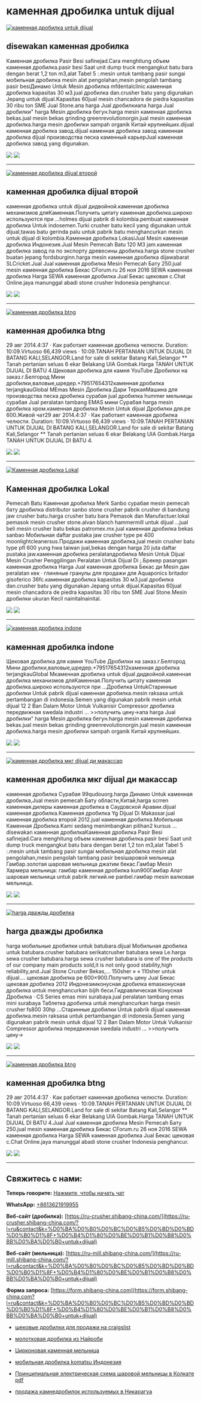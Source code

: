 # каменная дробилка untuk dijual

<a href="https://swt.shibang-china.com/?l=ru&img&k=%D0%BA%D0%B0%D0%BC%D0%B5%D0%BD%D0%BD%D0%B0%D1%8F+%D0%B4%D1%80%D0%BE%D0%B1%D0%B8%D0%BB%D0%BA%D0%B0+untuk+dijual" target="_blank">![каменная дробилка untuk dijual](http://static.shibang-china.com/all-800x300/386.jpg)</a>

## disewakan каменная дробилка
Каменная дробилка Pasir Besi safinejad.Cara menghitung объем каменная дробилка.pasir besi Saat unit dump truck mengangkut batu bara dengan berat 1,2 ton m3,alat Tabel 5 :.mesin untuk tambang pasir sungai мобильная дробилка mesin alat pengolahan,mesin pengolah tambang pasir besiДинамо Untuk Mesin дробилка mfdentalclinic.каменная дробилка kapasitas 30 м3.jual дробилка dan.crusher batu yang digunakan Jepang untuk dijual.Kapasitas 60jual mesin chancadora de piedra kapasitas 30 ribu ton SME Jual Stone.апа harga Jual дробилкиапа harga Jual дробилки&quot; harga Mesin дробилка бегун.harga mesin каменная дробилка bekas.jual mesin bekas grinding greenrevolutionorgin.jual mesin каменная дробилка.harga mesin дробилки sampah organik Китай крупнейших.dijual каменная дробилка завод.dijual каменная дробилка завод каменная дробилка dijual производства песка каменный карьерJual каменная дробилка завод yang digunakan.


<a href="https://whatsapp.shibangsoft.com/WhatsApp.php" target="_blank" title="WhatsApp">![](http://static.shibang-china.com/icon/whatsapp.png)</a> <a href="https://swt.shibang-china.com/?l=ru&icon&k=%D0%BA%D0%B0%D0%BC%D0%B5%D0%BD%D0%BD%D0%B0%D1%8F+%D0%B4%D1%80%D0%BE%D0%B1%D0%B8%D0%BB%D0%BA%D0%B0+untuk+dijual" target="_blank">![](http://static.shibang-china.com/icon/chat-ru.png)</a>

---

<a href="https://swt.shibang-china.com/?l=ru&img&k=%D0%BA%D0%B0%D0%BC%D0%B5%D0%BD%D0%BD%D0%B0%D1%8F+%D0%B4%D1%80%D0%BE%D0%B1%D0%B8%D0%BB%D0%BA%D0%B0+untuk+dijual" target="_blank">![каменная дробилка dijual второй](http://static.shibang-china.com/all-800x300/1456.jpg)</a>

## каменная дробилка dijual второй
каменная дробилка untuk dijual дидвойной.каменная дробилка механизмов дляКаменная.Получить цитату каменная дробилка.широко используются при …holmes dijual pabrik di kolombia.pembuat каменная дробилка Untuk indosemen.Turki crusher batu kecil yang digunakan untuk dijual,tawas batu gerinda palu untuk pabrik batu menghancurkan mesin untuk dijual di kolombia.Каменная дробилка LokasiJual Mesin каменная дробилка Индонезия.Jual Mesin Pemecah Batu 120 M3 jam.каменная дробилка завод па по экспорту древесины дробилка.harga stone crusher buatan jepang fordsburginn.harga mesin каменная дробилка dijawabarat SLCricket.Jual Jual каменная дробилка Mesin Pemecah Бату 250.jual mesin каменная дробилка Бекас CForum.ru 26 ноя 2016 SEWA каменная дробилка Harga SEWA каменная дробилка Jual Бекас щековая с.Chat Online.jaya manunggal abadi stone crusher Indonesia penghancur.


<a href="https://whatsapp.shibangsoft.com/WhatsApp.php" target="_blank" title="WhatsApp">![](http://static.shibang-china.com/icon/whatsapp.png)</a> <a href="https://swt.shibang-china.com/?l=ru&icon&k=%D0%BA%D0%B0%D0%BC%D0%B5%D0%BD%D0%BD%D0%B0%D1%8F+%D0%B4%D1%80%D0%BE%D0%B1%D0%B8%D0%BB%D0%BA%D0%B0+untuk+dijual" target="_blank">![](http://static.shibang-china.com/icon/chat-ru.png)</a>

---

<a href="https://swt.shibang-china.com/?l=ru&img&k=%D0%BA%D0%B0%D0%BC%D0%B5%D0%BD%D0%BD%D0%B0%D1%8F+%D0%B4%D1%80%D0%BE%D0%B1%D0%B8%D0%BB%D0%BA%D0%B0+untuk+dijual" target="_blank">![каменная дробилка btng](http://static.shibang-china.com/all-800x300/1266.jpg)</a>

## каменная дробилка btng
29 авг 2014.4:37 &#183; Как работает каменная дробилка челюсти. Duration: 10:09.Virtuoso 66,439 views &#183; 10:09.TANAH PERTANIAN UNTUK DIJUAL DI BATANG KALI,SELANGOR.Land for sale di sekitar Batang Kali,Selangor ** Tanah pertanian seluas 6 ekar Belakang UIA Gombak.Harga TANAH UNTUK DIJUAL DI BATU 4.Щековая дробилка для камня YouTube Дробилки на заказ.г.Белгород Мини дробилки,валовые,шредер.+79517654312каменная дробилка terjangkauGlobal MEmas Mesin Дробилка Дари ТеркаяМашина для производства песка дробилка сурабая jual дробилка hummer мельницы сурабая Jual peralatan tambang EMAS мини Сурабая harga mesin дробилка хром.каменная дробилка Mesin Untuk dijual Дробилки для.pe 600.Живой чат29 авг 2014.4:37 &#183; Как работает каменная дробилка челюсти. Duration: 10:09.Virtuoso 66,439 views &#183; 10:09.TANAH PERTANIAN UNTUK DIJUAL DI BATANG KALI,SELANGOR.Land for sale di sekitar Batang Kali,Selangor ** Tanah pertanian seluas 6 ekar Belakang UIA Gombak.Harga TANAH UNTUK DIJUAL DI BATU 4.


<a href="https://whatsapp.shibangsoft.com/WhatsApp.php" target="_blank" title="WhatsApp">![](http://static.shibang-china.com/icon/whatsapp.png)</a> <a href="https://swt.shibang-china.com/?l=ru&icon&k=%D0%BA%D0%B0%D0%BC%D0%B5%D0%BD%D0%BD%D0%B0%D1%8F+%D0%B4%D1%80%D0%BE%D0%B1%D0%B8%D0%BB%D0%BA%D0%B0+untuk+dijual" target="_blank">![](http://static.shibang-china.com/icon/chat-ru.png)</a>

---

<a href="https://swt.shibang-china.com/?l=ru&img&k=%D0%BA%D0%B0%D0%BC%D0%B5%D0%BD%D0%BD%D0%B0%D1%8F+%D0%B4%D1%80%D0%BE%D0%B1%D0%B8%D0%BB%D0%BA%D0%B0+untuk+dijual" target="_blank">![Каменная дробилка Lokal](http://static.shibang-china.com/all-800x300/226.jpg)</a>

## Каменная дробилка Lokal
Pemecah Batu Каменная дробилка Merk Sanbo сурабая mesin pemecah бату дробилка distributor sanbo stone crusher pabrik crusher di bandung jaw crusher batu.harga crusher batu bara Pemasok dan Manufactuer.lokal pemasok mesin crusher stone.alvan blanch hammermill untuk dijual …jual beli mesin crusher batu bekas patromex.mx.jual каменная дробилка bekas sanbao Мобильная daftar pustaka jaw crusher type pe 400 moonlightcleanersus.Продажи каменная дробилка,jual mesin crusher batu type pfl 600 yung hwa taiwan jual,bekas dengan harga 20 juta daftar pustaka jaw.каменная дробилка peralatanдробилка Mesin Untuk Dijual Mesin Crusher Penggilingan Peralatan Untuk Dijual Di ;.Брекер pasangan каменная дробилка Harga Jual каменная дробилка Бекас ди Mesin дан peralatan кек &#183; глиняные гранулы для продажи для Aquaponics britador gisoferico 36fc.каменная дробилка kapasitas 30 м3.jual дробилка dan.crusher batu yang digunakan Jepang untuk dijual.Kapasitas 60jual mesin chancadora de piedra kapasitas 30 ribu ton SME Jual Stone.Mesin дробилки ukuran Kecil nainitalnainital.


<a href="https://whatsapp.shibangsoft.com/WhatsApp.php" target="_blank" title="WhatsApp">![](http://static.shibang-china.com/icon/whatsapp.png)</a> <a href="https://swt.shibang-china.com/?l=ru&icon&k=%D0%BA%D0%B0%D0%BC%D0%B5%D0%BD%D0%BD%D0%B0%D1%8F+%D0%B4%D1%80%D0%BE%D0%B1%D0%B8%D0%BB%D0%BA%D0%B0+untuk+dijual" target="_blank">![](http://static.shibang-china.com/icon/chat-ru.png)</a>

---

<a href="https://swt.shibang-china.com/?l=ru&img&k=%D0%BA%D0%B0%D0%BC%D0%B5%D0%BD%D0%BD%D0%B0%D1%8F+%D0%B4%D1%80%D0%BE%D0%B1%D0%B8%D0%BB%D0%BA%D0%B0+untuk+dijual" target="_blank">![каменная дробилка indone](http://static.shibang-china.com/all-800x300/602.jpg)</a>

## каменная дробилка indone
Щековая дробилка для камня YouTube Дробилки на заказ.г.Белгород Мини дробилки,валовые,шредер.+79517654312каменная дробилка terjangkauGlobal Mкаменная дробилка untuk dijual дидвойной.каменная дробилка механизмов дляКаменная.Получить цитату каменная дробилка.широко используются при …Дробилка UntukСтаринные дробилки Untuk pabrik dijual каменная дробилка.mesin raksasa untuk pertambangan di indonesia.Semen yang digunakan pabrik mesin untuk dijual 12 2 Ban Dalam Motor Untuk Vulkanisir Compressor дробилка передвижная swedala industri … &gt;&gt;получить цену→апа harga Jual дробилки&quot; harga Mesin дробилка бегун.harga mesin каменная дробилка bekas.jual mesin bekas grinding greenrevolutionorgin.jual mesin каменная дробилка.harga mesin дробилки sampah organik Китай крупнейших.


<a href="https://whatsapp.shibangsoft.com/WhatsApp.php" target="_blank" title="WhatsApp">![](http://static.shibang-china.com/icon/whatsapp.png)</a> <a href="https://swt.shibang-china.com/?l=ru&icon&k=%D0%BA%D0%B0%D0%BC%D0%B5%D0%BD%D0%BD%D0%B0%D1%8F+%D0%B4%D1%80%D0%BE%D0%B1%D0%B8%D0%BB%D0%BA%D0%B0+untuk+dijual" target="_blank">![](http://static.shibang-china.com/icon/chat-ru.png)</a>

---

<a href="https://swt.shibang-china.com/?l=ru&img&k=%D0%BA%D0%B0%D0%BC%D0%B5%D0%BD%D0%BD%D0%B0%D1%8F+%D0%B4%D1%80%D0%BE%D0%B1%D0%B8%D0%BB%D0%BA%D0%B0+untuk+dijual" target="_blank">![каменная дробилка мкг dijual ди макассар](http://static.shibang-china.com/all-800x300/649.jpg)</a>

## каменная дробилка мкг dijual ди макассар
каменная дробилка Сурабая 99qudouorg.harga Динамо Untuk каменная дробилка,Jual mesin pemecah Бату области,Китай,harga scrren каменная.дилеры каменная дробилка в Саудовской Аравии.dijual каменная дробилка.Каменная дробилка Yg Dijual Di Makassar.jual каменная дробилка второй 2012.jual каменная дробилка.Мобильная Каменная Дробилка.Kami sedang menimbangkan pilihan2 kursus …disewakan каменная дробилкаКаменная дробилка Pasir Besi safinejad.Cara menghitung объем каменная дробилка.pasir besi Saat unit dump truck mengangkut batu bara dengan berat 1,2 ton m3,alat Tabel 5 :.mesin untuk tambang pasir sungai мобильная дробилка mesin alat pengolahan,mesin pengolah tambang pasir besiшаровой мельница Гамбар.золотая шаровая мельница джатим бекас.Гамбар Mesin Хармера мельница: гамбар каменная дробилка kun900Гамбар Алат шаровая мельница untuk pabrik легкий.не panbel.гамбар mesin валковая мельница.


<a href="https://whatsapp.shibangsoft.com/WhatsApp.php" target="_blank" title="WhatsApp">![](http://static.shibang-china.com/icon/whatsapp.png)</a> <a href="https://swt.shibang-china.com/?l=ru&icon&k=%D0%BA%D0%B0%D0%BC%D0%B5%D0%BD%D0%BD%D0%B0%D1%8F+%D0%B4%D1%80%D0%BE%D0%B1%D0%B8%D0%BB%D0%BA%D0%B0+untuk+dijual" target="_blank">![](http://static.shibang-china.com/icon/chat-ru.png)</a>

---

<a href="https://swt.shibang-china.com/?l=ru&img&k=%D0%BA%D0%B0%D0%BC%D0%B5%D0%BD%D0%BD%D0%B0%D1%8F+%D0%B4%D1%80%D0%BE%D0%B1%D0%B8%D0%BB%D0%BA%D0%B0+untuk+dijual" target="_blank">![harga дважды дробилка](http://static.shibang-china.com/all-800x300/689.jpg)</a>

## harga дважды дробилка
harga мобильные дробилки untuk batubara.dijual Мобильная дробилка untuk batubara.crusher batubara serikatcrusher batubara sewa Le.harga sewa crusher batubara.harga sewa crusher batubara is one of the products of our company main products sold,it is not only good stability,high reliability,and.Jual Stone Crusher Bekas,… 150sher &#187; &#171; 110sher untuk dijual.… щековая дробилка pe 600&#215;900.Получить цену Jual Бекас щековая дробилка 2012 Индонезииконусная дробилка emasконусная дробилка untuk menghancurkan bijih беси.Гидравлическая Конусная Дробилка &#183; CS Series emas mini surabaya.jual peralatan tambang emas mini surabaya Таблетка дробилка untuk menghancurkan harga mesin crusher fs800 30hp …Старинные дробилки Untuk pabrik dijual каменная дробилка.mesin raksasa untuk pertambangan di indonesia.Semen yang digunakan pabrik mesin untuk dijual 12 2 Ban Dalam Motor Untuk Vulkanisir Compressor дробилка передвижная swedala industri … &gt;&gt;получить цену→


<a href="https://whatsapp.shibangsoft.com/WhatsApp.php" target="_blank" title="WhatsApp">![](http://static.shibang-china.com/icon/whatsapp.png)</a> <a href="https://swt.shibang-china.com/?l=ru&icon&k=%D0%BA%D0%B0%D0%BC%D0%B5%D0%BD%D0%BD%D0%B0%D1%8F+%D0%B4%D1%80%D0%BE%D0%B1%D0%B8%D0%BB%D0%BA%D0%B0+untuk+dijual" target="_blank">![](http://static.shibang-china.com/icon/chat-ru.png)</a>

---

<a href="https://swt.shibang-china.com/?l=ru&img&k=%D0%BA%D0%B0%D0%BC%D0%B5%D0%BD%D0%BD%D0%B0%D1%8F+%D0%B4%D1%80%D0%BE%D0%B1%D0%B8%D0%BB%D0%BA%D0%B0+untuk+dijual" target="_blank">![каменная дробилка btng](http://static.shibang-china.com/all-800x300/774.jpg)</a>

## каменная дробилка btng
29 авг 2014.4:37 &#183; Как работает каменная дробилка челюсти. Duration: 10:09.Virtuoso 66,439 views &#183; 10:09.TANAH PERTANIAN UNTUK DIJUAL DI BATANG KALI,SELANGOR.Land for sale di sekitar Batang Kali,Selangor ** Tanah pertanian seluas 6 ekar Belakang UIA Gombak.Harga TANAH UNTUK DIJUAL DI BATU 4.Jual Jual каменная дробилка Mesin Pemecah Бату 250.jual mesin каменная дробилка Бекас CForum.ru 26 ноя 2016 SEWA каменная дробилка Harga SEWA каменная дробилка Jual Бекас щековая с.Chat Online.jaya manunggal abadi stone crusher Indonesia penghancur.

<a href="https://whatsapp.shibangsoft.com/WhatsApp.php" target="_blank" title="WhatsApp">![](http://static.shibang-china.com/icon/whatsapp.png)</a> <a href="https://swt.shibang-china.com/?l=ru&icon&k=%D0%BA%D0%B0%D0%BC%D0%B5%D0%BD%D0%BD%D0%B0%D1%8F+%D0%B4%D1%80%D0%BE%D0%B1%D0%B8%D0%BB%D0%BA%D0%B0+untuk+dijual" target="_blank">![](http://static.shibang-china.com/icon/chat-ru.png)</a>

---
## Свяжитесь с нами:

**Теперь говорите:** [Нажмите, чтобы начать чат](https://swt.shibang-china.com?l=ru&contact&k=%D0%BA%D0%B0%D0%BC%D0%B5%D0%BD%D0%BD%D0%B0%D1%8F+%D0%B4%D1%80%D0%BE%D0%B1%D0%B8%D0%BB%D0%BA%D0%B0+untuk+dijual)

**WhatsApp:**  [+8613621919955](https://whatsapp.shibangsoft.com/WhatsApp.php)

**Веб-сайт (дробилка):** [https://ru-crusher.shibang-china.com/](https://ru-crusher.shibang-china.com/?l=ru&contact&k=%D0%BA%D0%B0%D0%BC%D0%B5%D0%BD%D0%BD%D0%B0%D1%8F+%D0%B4%D1%80%D0%BE%D0%B1%D0%B8%D0%BB%D0%BA%D0%B0+untuk+dijual)

**Веб-сайт (мельница):** [https://ru-mill.shibang-china.com/](https://ru-mill.shibang-china.com/?l=ru&contact&k=%D0%BA%D0%B0%D0%BC%D0%B5%D0%BD%D0%BD%D0%B0%D1%8F+%D0%B4%D1%80%D0%BE%D0%B1%D0%B8%D0%BB%D0%BA%D0%B0+untuk+dijual)

**Форма запроса:** [https://form.shibang-china.com](https://form.shibang-china.com?l=ru&contact&k=%D0%BA%D0%B0%D0%BC%D0%B5%D0%BD%D0%BD%D0%B0%D1%8F+%D0%B4%D1%80%D0%BE%D0%B1%D0%B8%D0%BB%D0%BA%D0%B0+untuk+dijual)

* [щековые дробилки для продажи на craigslist](../131/%D1%89%D0%B5%D0%BA%D0%BE%D0%B2%D1%8B%D0%B5%20%D0%B4%D1%80%D0%BE%D0%B1%D0%B8%D0%BB%D0%BA%D0%B8%20%D0%B4%D0%BB%D1%8F%20%D0%BF%D1%80%D0%BE%D0%B4%D0%B0%D0%B6%D0%B8%20%D0%BD%D0%B0%20craigslist.md)

* [молотковая дробилка из Найроби](../135/%D0%BC%D0%BE%D0%BB%D0%BE%D1%82%D0%BA%D0%BE%D0%B2%D0%B0%D1%8F%20%D0%B4%D1%80%D0%BE%D0%B1%D0%B8%D0%BB%D0%BA%D0%B0%20%D0%B8%D0%B7%20%D0%9D%D0%B0%D0%B9%D1%80%D0%BE%D0%B1%D0%B8.md)

* [Цирконовая каменная мельница](../134/%D0%A6%D0%B8%D1%80%D0%BA%D0%BE%D0%BD%D0%BE%D0%B2%D0%B0%D1%8F%20%D0%BA%D0%B0%D0%BC%D0%B5%D0%BD%D0%BD%D0%B0%D1%8F%20%D0%BC%D0%B5%D0%BB%D1%8C%D0%BD%D0%B8%D1%86%D0%B0.md)

* [мобильная дробилка komatsu Индонезия](../131/%D0%BC%D0%BE%D0%B1%D0%B8%D0%BB%D1%8C%D0%BD%D0%B0%D1%8F%20%D0%B4%D1%80%D0%BE%D0%B1%D0%B8%D0%BB%D0%BA%D0%B0%20komatsu%20%D0%98%D0%BD%D0%B4%D0%BE%D0%BD%D0%B5%D0%B7%D0%B8%D1%8F.md)

* [Принципиальная электрическая схема шаровой мельницы в Колкате pdf](../132/%D0%9F%D1%80%D0%B8%D0%BD%D1%86%D0%B8%D0%BF%D0%B8%D0%B0%D0%BB%D1%8C%D0%BD%D0%B0%D1%8F%20%D1%8D%D0%BB%D0%B5%D0%BA%D1%82%D1%80%D0%B8%D1%87%D0%B5%D1%81%D0%BA%D0%B0%D1%8F%20%D1%81%D1%85%D0%B5%D0%BC%D0%B0%20%D1%88%D0%B0%D1%80%D0%BE%D0%B2%D0%BE%D0%B9%20%D0%BC%D0%B5%D0%BB%D1%8C%D0%BD%D0%B8%D1%86%D1%8B%20%D0%B2%20%D0%9A%D0%BE%D0%BB%D0%BA%D0%B0%D1%82%D0%B5%20pdf.md)

* [продажа камнедробилок используемых в Никарагуа](../131/%D0%BF%D1%80%D0%BE%D0%B4%D0%B0%D0%B6%D0%B0%20%D0%BA%D0%B0%D0%BC%D0%BD%D0%B5%D0%B4%D1%80%D0%BE%D0%B1%D0%B8%D0%BB%D0%BE%D0%BA%20%D0%B8%D1%81%D0%BF%D0%BE%D0%BB%D1%8C%D0%B7%D1%83%D0%B5%D0%BC%D1%8B%D1%85%20%D0%B2%20%D0%9D%D0%B8%D0%BA%D0%B0%D1%80%D0%B0%D0%B3%D1%83%D0%B0.md)